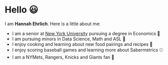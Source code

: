 # Hello 😃

I am **Hannah Ehrlich**. Here is a little about me:

* I am a senior at [New York University](https://www.nyu.edu/) pursuing a degree in Economics 📓 
* I am pursuing minors in Data Science, Math and ASL 🤟
* I enjoy cooking and learning about new food pairings and recipes 🍲
* I enjoy scoring baseball games and learning more about Sabermetrics ⚾
* I am a NYMets, Rangers, Knicks and Giants fan 🏈

